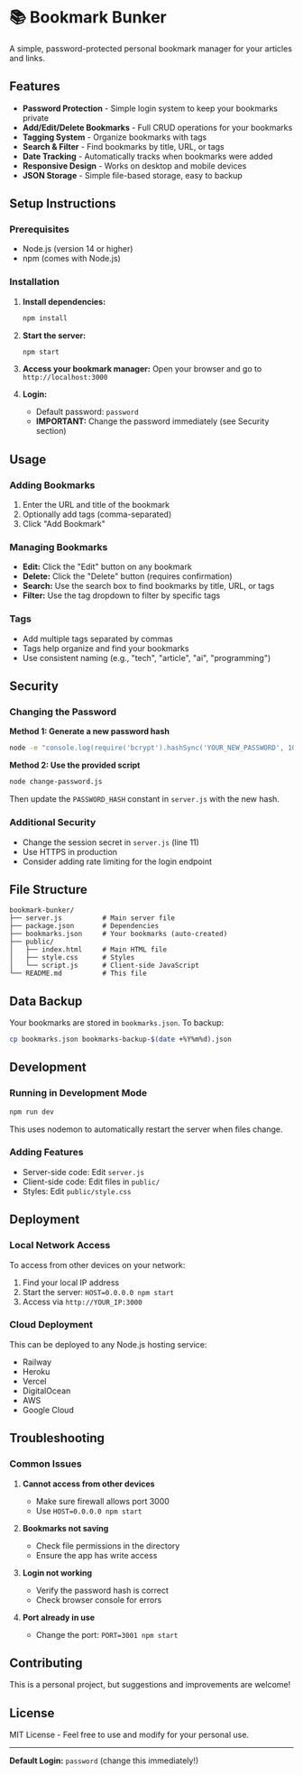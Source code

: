 # 📚 Bookmark Bunker

A simple, password-protected personal bookmark manager for your articles and links.

## Features

- **Password Protection** - Simple login system to keep your bookmarks private
- **Add/Edit/Delete Bookmarks** - Full CRUD operations for your bookmarks
- **Tagging System** - Organize bookmarks with tags
- **Search & Filter** - Find bookmarks by title, URL, or tags
- **Date Tracking** - Automatically tracks when bookmarks were added
- **Responsive Design** - Works on desktop and mobile devices
- **JSON Storage** - Simple file-based storage, easy to backup

## Setup Instructions

### Prerequisites

- Node.js (version 14 or higher)
- npm (comes with Node.js)

### Installation

1. **Install dependencies:**
   ```bash
   npm install
   ```

2. **Start the server:**
   ```bash
   npm start
   ```

3. **Access your bookmark manager:**
   Open your browser and go to `http://localhost:3000`

4. **Login:**
   - Default password: `password`
   - **IMPORTANT:** Change the password immediately (see Security section)

## Usage

### Adding Bookmarks
1. Enter the URL and title of the bookmark
2. Optionally add tags (comma-separated)
3. Click "Add Bookmark"

### Managing Bookmarks
- **Edit:** Click the "Edit" button on any bookmark
- **Delete:** Click the "Delete" button (requires confirmation)
- **Search:** Use the search box to find bookmarks by title, URL, or tags
- **Filter:** Use the tag dropdown to filter by specific tags

### Tags
- Add multiple tags separated by commas
- Tags help organize and find your bookmarks
- Use consistent naming (e.g., "tech", "article", "ai", "programming")

## Security

### Changing the Password

**Method 1: Generate a new password hash**
```bash
node -e "console.log(require('bcrypt').hashSync('YOUR_NEW_PASSWORD', 10))"
```

**Method 2: Use the provided script**
```bash
node change-password.js
```

Then update the `PASSWORD_HASH` constant in `server.js` with the new hash.

### Additional Security
- Change the session secret in `server.js` (line 11)
- Use HTTPS in production
- Consider adding rate limiting for the login endpoint

## File Structure

```
bookmark-bunker/
├── server.js          # Main server file
├── package.json       # Dependencies
├── bookmarks.json     # Your bookmarks (auto-created)
├── public/
│   ├── index.html     # Main HTML file
│   ├── style.css      # Styles
│   └── script.js      # Client-side JavaScript
└── README.md          # This file
```

## Data Backup

Your bookmarks are stored in `bookmarks.json`. To backup:
```bash
cp bookmarks.json bookmarks-backup-$(date +%Y%m%d).json
```

## Development

### Running in Development Mode
```bash
npm run dev
```

This uses nodemon to automatically restart the server when files change.

### Adding Features
- Server-side code: Edit `server.js`
- Client-side code: Edit files in `public/`
- Styles: Edit `public/style.css`

## Deployment

### Local Network Access
To access from other devices on your network:
1. Find your local IP address
2. Start the server: `HOST=0.0.0.0 npm start`
3. Access via `http://YOUR_IP:3000`

### Cloud Deployment
This can be deployed to any Node.js hosting service:
- Railway
- Heroku
- Vercel
- DigitalOcean
- AWS
- Google Cloud

## Troubleshooting

### Common Issues

1. **Cannot access from other devices**
   - Make sure firewall allows port 3000
   - Use `HOST=0.0.0.0 npm start`

2. **Bookmarks not saving**
   - Check file permissions in the directory
   - Ensure the app has write access

3. **Login not working**
   - Verify the password hash is correct
   - Check browser console for errors

4. **Port already in use**
   - Change the port: `PORT=3001 npm start`

## Contributing

This is a personal project, but suggestions and improvements are welcome!

## License

MIT License - Feel free to use and modify for your personal use.

---

**Default Login:** `password` (change this immediately!) 